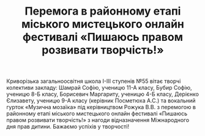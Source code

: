 ﻿---
title: Перемога в районному етапі міського мистецького онлайн фестивалі «Пишаюсь правом розвивати творчість!»
---

Криворізька загальноосвітня школа І-ІІІ ступенів №55 вітає творчі колективи закладу: Шамрай Софію, ученицю 11-А класу, Бубир Софію, ученицю 8-Б класу, Борисевич Маргариту, ученицю 4-Б класу, Дерієнко Єлизавету, ученицю 9-А класу (керівник Посметюха А.С.) та вокальний гурток «Музична мозаїка» під керівництвом Рожука В.В. з перемогою в районному етапі міського мистецького онлайн фестивалі «Пишаюсь правом розвивати творчість!» з нагоди відназначення Міжнародного дня прав дитини. Бажаємо успіхів у творчості!

<slideshow />
